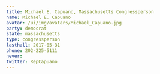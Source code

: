```yaml
---
title: Michael E. Capuano, Massachusetts Congressperson
name: Michael E. Capuano
avatar: /ui/img/avatars/Michael_Capuano.jpg
party: democrat
state: massachusetts
type: congressperson
lasthall: 2017-05-31
phone: 202-225-5111
never:
twitter: RepCapuano
---
```

